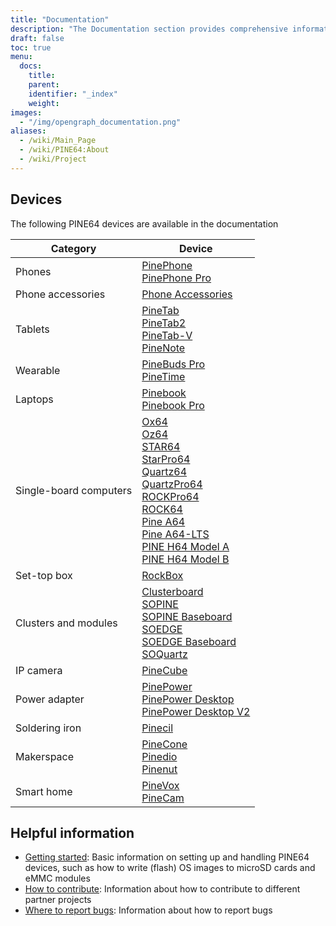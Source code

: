 ```yaml
---
title: "Documentation"
description: "The Documentation section provides comprehensive information and guidance for various PINE64 devices."
draft: false
toc: true
menu:
  docs:
    title:
    parent:
    identifier: "_index"
    weight:
images:
  - "/img/opengraph_documentation.png"
aliases:
  - /wiki/Main_Page
  - /wiki/PINE64:About
  - /wiki/Project
---
```


## Devices

The following PINE64 devices are available in the documentation

| Category | Device |
| --- | --- |
| Phones | [PinePhone](PinePhone)<br> [PinePhone Pro](PinePhone_Pro) |
| Phone accessories | [Phone Accessories](Phone_Accessories) |
| Tablets | [PineTab](PineTab)<br> [PineTab2](PineTab2)<br> [PineTab-V](PineTab-V)<br> [PineNote](PineNote) |
| Wearable | [PineBuds Pro](PineBuds_Pro)<br> [PineTime](PineTime) |
| Laptops | [Pinebook](Pinebook)<br> [Pinebook Pro](Pinebook_Pro) |
| Single-board computers | [Ox64](Ox64)<br> [Oz64](Oz64)<br> [STAR64](STAR64)<br> [StarPro64](StarPro64)<br> [Quartz64](Quartz64)<br> [QuartzPro64](QuartzPro64)<br> [ROCKPro64](ROCKPro64)<br> [ROCK64](ROCK64)<br> [Pine A64](Pine_A64)<br> [Pine A64-LTS](Pine_A64-LTS)<br> [PINE H64 Model A](PINE_H64_Model_A)<br> [PINE H64 Model B](PINE_H64_Model_B) |
| Set-top box | [RockBox](RockBox) |
| Clusters and modules | [Clusterboard](Clusterboard)<br> [SOPINE](SOPINE)<br> [SOPINE Baseboard](SOPINE_Baseboard)<br> [SOEDGE](SOEDGE)<br> [SOEDGE Baseboard](SOEDGE_Baseboard)<br> [SOQuartz](SOQuartz) |
| IP camera | [PineCube](PineCube) |
| Power adapter | [PinePower](PinePower/Versions/PinePower)<br>[PinePower Desktop](PinePower/Versions/PinePower_Desktop)<br>[PinePower Desktop V2](PinePower/Versions/PinePower_Desktop_V2) |
| Soldering iron | [Pinecil](Pinecil) |
| Makerspace | [PineCone](PineCone)<br> [Pinedio](Pinedio)<br>[Pinenut](Pinenut) |
| Smart home | [PineVox](PineVox)<br> [PineCam](PineCam) |

## Helpful information

* [Getting started](Introduction/Getting_started): Basic information on setting up and handling PINE64 devices, such as how to write (flash) OS images to microSD cards and eMMC modules
* [How to contribute](Introduction/How_to_contribute): Information about how to contribute to different partner projects
* [Where to report bugs](Introduction/Where_to_report_bugs): Information about how to report bugs
